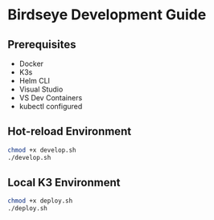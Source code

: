 # Birdseye Development Guide


## Prerequisites
- Docker
- K3s
- Helm CLI
- Visual Studio
- VS Dev Containers
- kubectl configured

## Hot-reload Environment
```bash
chmod +x develop.sh
./develop.sh
```

## Local K3 Environment
```bash
chmod +x deploy.sh
./deploy.sh
```